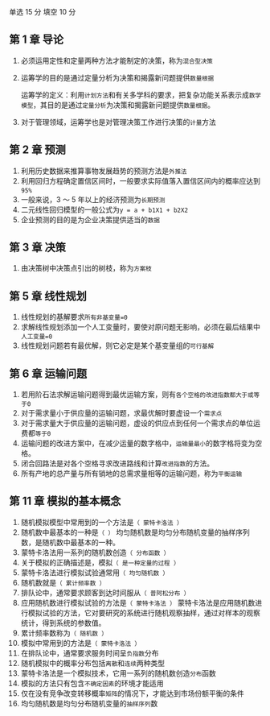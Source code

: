 单选 15 分 填空 10 分

## 第 1 章 导论

1. 必须运用定性和定量两种方法才能制定的决策，称为`混合型决策`
2. 运筹学的目的是通过定量分析为决策和揭露新问题提供`数量根据`

   运筹学的定义：利用`计划方法`和有关多学科的要求，把复杂功能关系表示成`数学模型`，其目的是通过`定量分析`为决策和揭露新问题提供`数量根据`。

3. 对于管理领域，运筹学也是对管理决策工作进行决策的`计量`方法

## 第 2 章 预测

1. 利用历史数据来推算事物发展趋势的预测方法是`外推法`
2. 利用回归方程确定置信区间时，一般要求实际值落入置信区间内的概率应达到`95%`
3. 一般来说，3 ～ 5 年以上的经济预测为`长期预测`
4. 二元线性回归模型的一般公式为`y = a + b1X1 + b2X2`
5. 企业预测的目的是为企业决策提供适当的`数据`

## 第 3 章 决策

1. 由决策树中决策点引出的树枝，称为`方案枝`

## 第 5 章 线性规划

1. 线性规划的基解要求`所有非基变量=0`
2. 求解线性规划添加一个人工变量时，要使对原问题无影响，必须在最后结果中`人工变量=0`
3. 线性规划问题若有最优解，则它必定是某个基变量组的`可行基解`

## 第 6 章 运输问题

1. 若用阶石法求解运输问题得到最优运输方案，则有`各个空格的改进指数都大于或等于0`
2. 对于需求量小于供应量的运输问题，求最优解时要虚设一个`需求点`
3. 对于需求量大于供应量的运输问题，虚设的供应点到任何一个需求点的单位运费都`等于0`
4. 运输问题的改进方案中，在减少运量的数字格中，`运输量最小`的数字格将变为空格。
5. 闭合回路法是对各个空格寻求改进路线和计算`改进指数`的方法。
6. 所有产地的总产量与所有销地的总需求量相等的运输问题，称为`平衡运输`

## 第 11 章 模拟的基本概念

1. 随机模拟模型中常用到的一个方法是`（ 蒙特卡洛法 ）`
2. 随机数中最基本的一种是`（ ）`
   均匀随机数是均匀分布随机变量的抽样序列数，是随机数中最基本的一种。
3. 蒙特卡洛法用一系列的随机数创造`（ 分布函数 ）`
4. 关于模拟的正确描述是，模拟`（ 是一种定量的过程 ）`
5. 蒙特卡洛法进行模拟试验通常用`（ 均匀随机数 ）`
6. 随机数就是`（ 累计频率数 ）`
7. 排队论中，通常要求顾客到达时间服从`（ 普阿松分布 ）`
8. 应用随机数进行模拟试验的方法是`（ 蒙特卡洛法 ）`
   蒙特卡洛法是应用随机数进行模拟试验的方法，它对要研究的系统进行随机观察抽样，通过对样本的观察统计，得到系统的参数值。
9. 累计频率数称为`（ 随机数 ）`
10. 模拟中常用到的方法是`（ 蒙特卡洛法 ）`
11. 在排队论中，通常要求服务时间呈`负指数`分布
12. 随机模拟中的概率分布包括`离散`和`连续`两种类型
13. 蒙特卡洛法是一个模拟技术，它用一系列的随机数创造`分布`函数
14. 模拟的方法只有包含`不确定因素`的环境才能适用
15. 仅在没有竞争改变转移概率`矩阵`的情况下，才能达到市场份额平衡的条件
16. 均匀随机数是均匀分布随机变量的`抽样序列`数
